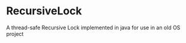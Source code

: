 RecursiveLock
=============

A thread-safe Recursive Lock implemented in java for use in an old OS project
